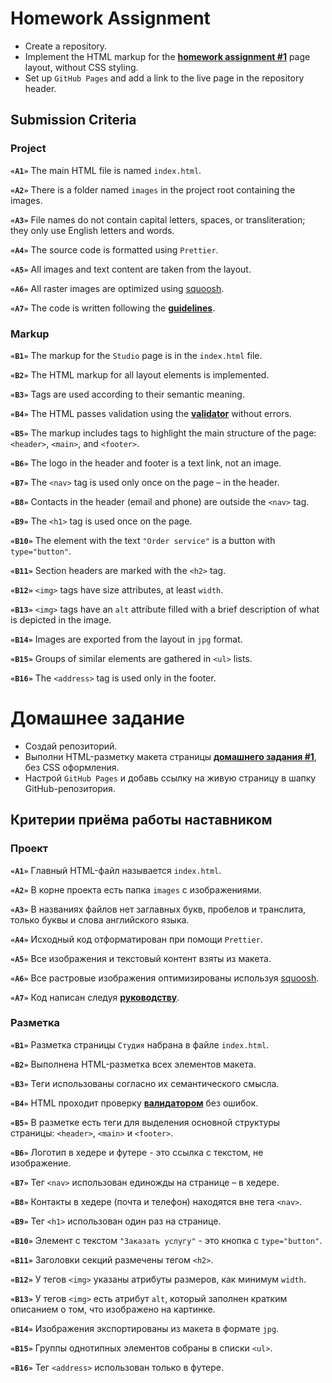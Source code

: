 # Homework Assignment

- Create a repository.
- Implement the HTML markup for the
  [**homework assignment #1**](<https://www.figma.com/file/oTYBECAN79dXy19hzWObO4/Web-Studio-(Version-2.1)?node-id=0%3A1>)
  page layout, without CSS styling.
- Set up `GitHub Pages` and add a link to the live page in the repository header.

## Submission Criteria

### Project

**`«A1»`** The main HTML file is named `index.html`.

**`«A2»`** There is a folder named `images` in the project root containing the images.

**`«A3»`** File names do not contain capital letters, spaces, or transliteration; they only use
English letters and words.

**`«A4»`** The source code is formatted using `Prettier`.

**`«A5»`** All images and text content are taken from the layout.

**`«A6»`** All raster images are optimized using [squoosh](https://squoosh.app/).

**`«A7»`** The code is written following the [**guidelines**](https://codeguide.co/).

### Markup

**`«B1»`** The markup for the `Studio` page is in the `index.html` file.

**`«B2»`** The HTML markup for all layout elements is implemented.

**`«B3»`** Tags are used according to their semantic meaning.

**`«B4»`** The HTML passes validation using the [**validator**](http://validator.w3.org/nu/) without
errors.

**`«B5»`** The markup includes tags to highlight the main structure of the page: `<header>`,
`<main>`, and `<footer>`.

**`«B6»`** The logo in the header and footer is a text link, not an image.

**`«B7»`** The `<nav>` tag is used only once on the page – in the header.

**`«B8»`** Contacts in the header (email and phone) are outside the `<nav>` tag.

**`«B9»`** The `<h1>` tag is used once on the page.

**`«B10»`** The element with the text `"Order service"` is a button with `type="button"`.

**`«B11»`** Section headers are marked with the `<h2>` tag.

**`«B12»`** `<img>` tags have size attributes, at least `width`.

**`«B13»`** `<img>` tags have an `alt` attribute filled with a brief description of what is depicted
in the image.

**`«B14»`** Images are exported from the layout in `jpg` format.

**`«B15»`** Groups of similar elements are gathered in `<ul>` lists.

**`«B16»`** The `<address>` tag is used only in the footer.

# Домашнее задание

- Создай репозиторий.
- Выполни HTML-разметку макета страницы
  [**домашнего задания #1**](<https://www.figma.com/file/oTYBECAN79dXy19hzWObO4/Web-Studio-(Version-2.1)?node-id=0%3A1>),
  без CSS оформления.
- Настрой `GitHub Pages` и добавь ссылку на живую страницу в шапку GitHub-репозитория.

## Критерии приёма работы наставником

### Проект

**`«A1»`** Главный HTML-файл называется `index.html`.

**`«A2»`** В корне проекта есть папка `images` с изображениями.

**`«A3»`** В названиях файлов нет заглавных букв, пробелов и транслита, только буквы и слова
английского языка.

**`«A4»`** Исходный код отформатирован при помощи `Prettier`.

**`«A5»`** Все изображения и текстовый контент взяты из макета.

**`«A6»`** Все растровые изображения оптимизированы используя [squoosh](https://squoosh.app/).

**`«A7»`** Код написан следуя [**руководству**](https://codeguide.co/).

### Разметка

**`«B1»`** Разметка страницы `Студия` набрана в файле `index.html`.

**`«B2»`** Выполнена HTML-разметка всех элементов макета.

**`«B3»`** Теги использованы согласно их семантического смысла.

**`«B4»`** HTML проходит проверку [**валидатором**](http://validator.w3.org/nu/) без ошибок.

**`«B5»`** В разметке есть теги для выделения основной структуры страницы: `<header>`, `<main>` и
`<footer>`.

**`«B6»`** Логотип в хедере и футере - это ссылка с текстом, не изображение.

**`«B7»`** Тег `<nav>` использован единожды на странице – в хедере.

**`«B8»`** Контакты в хедере (почта и телефон) находятся вне тега `<nav>`.

**`«B9»`** Тег `<h1>` использован один раз на странице.

**`«B10»`** Элемент с текстом `"Заказать услугу"` - это кнопка с `type="button"`.

**`«B11»`** Заголовки секций размечены тегом `<h2>`.

**`«B12»`** У тегов `<img>` указаны атрибуты размеров, как минимум `width`.

**`«B13»`** У тегов `<img>` есть атрибут `alt`, который заполнен кратким описанием о том, что
изображено на картинке.

**`«B14»`** Изображения экспортированы из макета в формате `jpg`.

**`«B15»`** Группы однотипных элементов собраны в списки `<ul>`.

**`«B16»`** Тег `<address>` использован только в футере.
